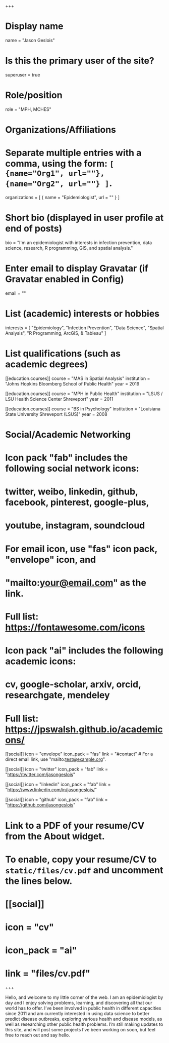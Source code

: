 +++
# Display name
name = "Jason Geslois"

# Is this the primary user of the site?
superuser = true

# Role/position
role = "MPH, MCHES"

# Organizations/Affiliations
#   Separate multiple entries with a comma, using the form: `[ {name="Org1", url=""}, {name="Org2", url=""} ]`.
organizations = [ { name = "Epidemiologist", url = "" } ]

# Short bio (displayed in user profile at end of posts)
bio = "I'm an epidemiologist with interests in infection prevention, data science, research, R programming, GIS, and spatial analysis."

# Enter email to display Gravatar (if Gravatar enabled in Config)
email = ""

# List (academic) interests or hobbies
interests = [
  "Epidemiology",
  "Infection Prevention",
  "Data Science",
  "Spatial Analysis",
  "R Programming, ArcGIS, & Tableau"
]

# List qualifications (such as academic degrees)
[[education.courses]]
  course = "MAS in Spatial Analysis"
  institution = "Johns Hopkins Bloomberg School of Public Health"
  year = 2019

[[education.courses]]
  course = "MPH in Public Health"
  institution = "LSUS / LSU Health Science Center Shreveport"
  year = 2011

[[education.courses]]
  course = "BS in Psychology"
  institution = "Louisiana State University Shreveport (LSUS)"
  year = 2008

# Social/Academic Networking
#
# Icon pack "fab" includes the following social network icons:
#
#   twitter, weibo, linkedin, github, facebook, pinterest, google-plus,
#   youtube, instagram, soundcloud
#
#   For email icon, use "fas" icon pack, "envelope" icon, and
#   "mailto:your@email.com" as the link.
#
#   Full list: https://fontawesome.com/icons
#
# Icon pack "ai" includes the following academic icons:
#
#   cv, google-scholar, arxiv, orcid, researchgate, mendeley
#
#   Full list: https://jpswalsh.github.io/academicons/

[[social]]
  icon = "envelope"
  icon_pack = "fas"
  link = "#contact"  # For a direct email link, use "mailto:test@example.org".

[[social]]
  icon = "twitter"
  icon_pack = "fab"
  link = "https://twitter.com/jasongeslois"

[[social]]
  icon = "linkedin"
  icon_pack = "fab"
  link = "https://www.linkedin.com/in/jasongeslois/"

[[social]]
  icon = "github"
  icon_pack = "fab"
  link = "https://github.com/jasongeslois"

# Link to a PDF of your resume/CV from the About widget.
# To enable, copy your resume/CV to `static/files/cv.pdf` and uncomment the lines below.
# [[social]]
#   icon = "cv"
#   icon_pack = "ai"
#   link = "files/cv.pdf"

+++

Hello, and welcome to my little corner of the web. I am an epidemiologist by day and I enjoy solving problems, learning, and discovering all that our world has to offer. I’ve been involved in public health in different capacities since 2011 and am currently interested in using data science to better predict disease outbreaks, exploring various health and disease models, as well as researching other public health problems. I’m still making updates to this site, and will post some projects I’ve been working on soon, but feel free to reach out and say hello.
